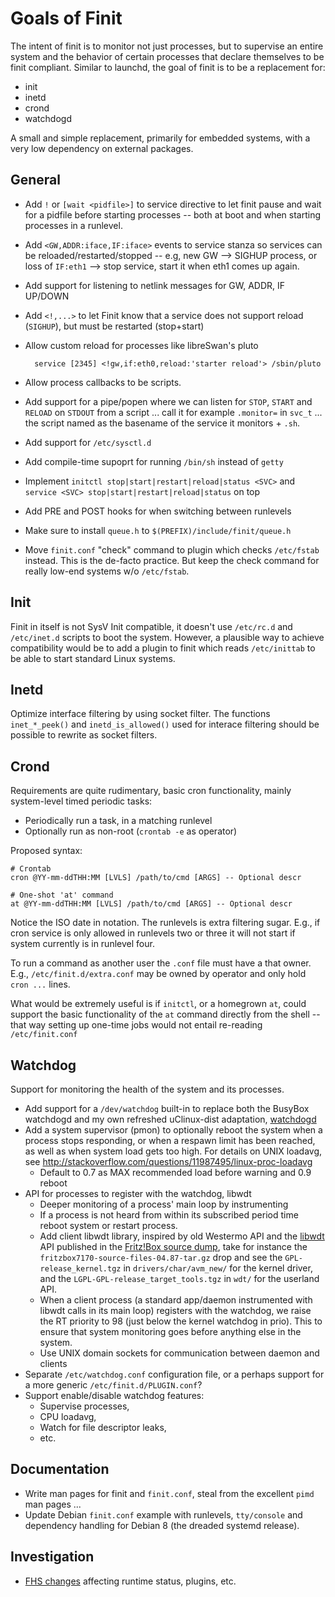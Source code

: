 Goals of Finit
==============

The intent of finit is to monitor not just processes, but to supervise
an entire system and the behavior of certain processes that declare
themselves to be finit compliant.  Similar to launchd, the goal of
finit is to be a replacement for:

* init
* inetd
* crond
* watchdogd

A small and simple replacement, primarily for embedded systems, with a
very low dependency on external packages.


General
-------

* Add `!` or `[wait <pidfile>]` to service directive to let finit pause
  and wait for a pidfile before starting processes -- both at boot and
  when starting processes in a runlevel.
* Add `<GW,ADDR:iface,IF:iface>` events to service stanza so services
  can be reloaded/restarted/stopped -- e.g, new GW --> SIGHUP process,
  or loss of `IF:eth1` --> stop service, start it when eth1 comes up
  again.
* Add support for listening to netlink messages for GW, ADDR, IF UP/DOWN
* Add `<!,...>` to let Finit know that a service does not support reload
  (`SIGHUP`), but must be restarted (stop+start)
* Allow custom reload for processes like libreSwan's pluto

        service [2345] <!gw,if:eth0,reload:'starter reload'> /sbin/pluto

* Allow process callbacks to be scripts.
* Add support for a pipe/popen where we can listen for `STOP`, `START`
  and `RELOAD` on `STDOUT` from a script ... call it for example
  `.monitor=` in `svc_t` ... the script named as the basename of the
  service it monitors + `.sh`.
* Add support for `/etc/sysctl.d`
* Add compile-time supoprt for running `/bin/sh` instead of `getty`
* Implement `initctl stop|start|restart|reload|status <SVC>` and
  `service <SVC> stop|start|restart|reload|status` on top
* Add PRE and POST hooks for when switching between runlevels
* Make sure to install `queue.h` to `$(PREFIX)/include/finit/queue.h`
* Move `finit.conf` "check" command to plugin which checks `/etc/fstab`
  instead.  This is the de-facto practice.  But keep the check command
  for really low-end systems w/o `/etc/fstab`.


Init
----

Finit in itself is not SysV Init compatible, it doesn't use `/etc/rc.d`
and `/etc/inet.d` scripts to boot the system.  However, a plausible way
to achieve compatibility would be to add a plugin to finit which reads
`/etc/inittab` to be able to start standard Linux systems.


Inetd
-----

Optimize interface filtering by using socket filter.  The functions
`inet_*_peek()` and `inetd_is_allowed()` used for interace filtering
should be possible to rewrite as socket filters.


Crond
-----

Requirements are quite rudimentary, basic cron functionality, mainly
system-level timed periodic tasks:

* Periodically run a task, in a matching runlevel
* Optionally run as non-root (`crontab -e` as operator)

Proposed syntax:

    # Crontab
    cron @YY-mm-ddTHH:MM [LVLS] /path/to/cmd [ARGS] -- Optional descr
    
    # One-shot 'at' command
    at @YY-mm-ddTHH:MM [LVLS] /path/to/cmd [ARGS] -- Optional descr

Notice the ISO date in notation.  The runlevels is extra filtering
sugar.  E.g., if cron service is only allowed in runlevels two or three
it will not start if system currently is in runlevel four.

To run a command as another user the `.conf` file must have a that
owner.  E.g., `/etc/finit.d/extra.conf` may be owned by operator and
only hold `cron ...` lines.

What would be extremely useful is if `initctl`, or a homegrown `at`,
could support the basic functionality of the `at` command directly from
the shell -- that way setting up one-time jobs would not entail
re-reading `/etc/finit.conf`


Watchdog
--------

Support for monitoring the health of the system and its processes.

* Add support for a `/dev/watchdog` built-in to replace both the BusyBox
  watchdogd and my own refreshed uClinux-dist adaptation,
  [watchdogd](https://github.com/troglobit/watchdogd)
* Add a system supervisor (pmon) to optionally reboot the system when a
  process stops responding, or when a respawn limit has been reached, as
  well as when system load gets too high.  For details on UNIX loadavg,
  see http://stackoverflow.com/questions/11987495/linux-proc-loadavg
  - Default to 0.7 as MAX recommended load before warning and 0.9 reboot
* API for processes to register with the watchdog, libwdt
  - Deeper monitoring of a process' main loop by instrumenting
  - If a process is not heard from within its subscribed period time
    reboot system or restart process.
  - Add client libwdt library, inspired by old Westermo API and the
    [libwdt] API published in the [Fritz!Box source dump], take for
    instance the `fritzbox7170-source-files-04.87-tar.gz` drop and see
    the `GPL-release_kernel.tgz` in `drivers/char/avm_new/` for the
    kernel driver, and the `LGPL-GPL-release_target_tools.tgz` in `wdt/`
    for the userland API.
  - When a client process (a standard app/daemon instrumented with
    libwdt calls in its main loop) registers with the watchdog, we raise
    the RT priority to 98 (just below the kernel watchdog in prio).
    This to ensure that system monitoring goes before anything else in
    the system.
  - Use UNIX domain sockets for communication between daemon and clients
* Separate `/etc/watchdog.conf` configuration file, or a perhaps
  support for a more generic `/etc/finit.d/PLUGIN.conf`?
* Support enable/disable watchdog features:
  - Supervise processes,
  - CPU loadavg,
  - Watch for file descriptor leaks,
  - etc.


Documentation
-------------

* Write man pages for finit and `finit.conf`, steal from the excellent
  `pimd` man pages ...
* Update Debian `finit.conf` example with runlevels, `tty/console` and
  dependency handling for Debian 8 (the dreaded systemd release).


Investigation
-------------

* [FHS changes](http://askubuntu.com/questions/57297/why-has-var-run-been-migrated-to-run)
  affecting runtime status, plugins, etc.

[libwdt]:                http://www.wehavemorefun.de/fritzbox/Libwdt.so
[Fritz!Box source dump]: ftp://ftp.avm.de/fritz.box/fritzbox.fon_wlan_7170/x_misc/opensrc/

<!--
  -- Local Variables:
  -- mode: markdown
  -- End:
  -->
